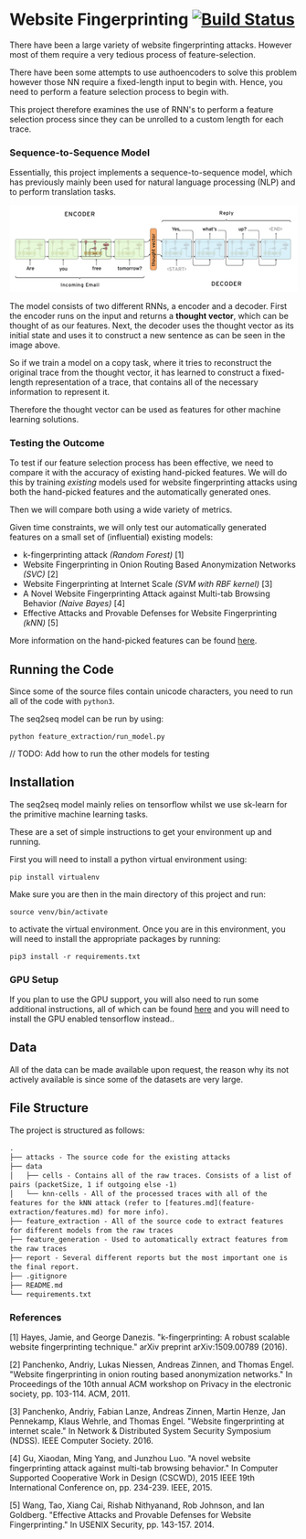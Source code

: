 # Website Fingerprinting [![Build Status](https://travis-ci.com/AxelGoetz/website-fingerprinting.svg?token=MDrK2H5qtb5x5ygwhAzr&branch=master)](https://travis-ci.com/AxelGoetz/website-fingerprinting)

There have been a large variety of website fingerprinting attacks.
However most of them require a very tedious process of feature-selection.

There have been some attempts to use authoencoders to solve this problem however those NN require a fixed-length input to begin with.
Hence, you need to perform a feature selection process to begin with.

This project therefore examines the use of RNN's to perform a feature selection process since they can be unrolled to a custom length for each trace.

### Sequence-to-Sequence Model

Essentially, this project implements a sequence-to-sequence model, which has previously mainly been used for natural language processing (NLP) and to perform translation tasks.

![Sequence-to-sequence model image](./static/images/seq2seq.png)

The model consists of two different RNNs, a encoder and a decoder.
First the encoder runs on the input and returns a **thought vector**, which can be thought of as our features.
Next, the decoder uses the thought vector as its initial state and uses it to construct a new sentence as can be seen in the image above.

So if we train a model on a copy task, where it tries to reconstruct the original trace from the thought vector, it has learned to construct a fixed-length representation of a trace, that contains all of the necessary information to represent it.

Therefore the thought vector can be used as features for other machine learning solutions.

### Testing the Outcome

To test if our feature selection process has been effective, we need to compare it with the accuracy of existing hand-picked features.
We will do this by training *existing* models used for website fingerprinting attacks using both the hand-picked features and the automatically generated ones.

Then we will compare both using a wide variety of metrics.

Given time constraints, we will only test our automatically generated features on a small set of (influential) existing models:
- k-fingerprinting attack *(Random Forest)* [1]
- Website Fingerprinting in Onion Routing Based Anonymization Networks *(SVC)* [2]
- Website Fingerprinting at Internet Scale *(SVM with RBF kernel)* [3]
- A Novel Website Fingerprinting Attack against Multi-tab Browsing Behavior *(Naive Bayes)* [4]
- Effective Attacks and Provable Defenses for Website Fingerprinting *(kNN)* [5]

More information on the hand-picked features can be found [here](./feature_extraction/features.md).

## Running the Code
Since some of the source files contain unicode characters, you need to run all of the code with `python3`.

The seq2seq model can be run by using:
```
python feature_extraction/run_model.py
```

// TODO: Add how to run the other models for testing

## Installation

The seq2seq model mainly relies on tensorflow whilst we use sk-learn for the primitive machine learning tasks.

These are a set of simple instructions to get your environment up and running.

First you will need to install a python virtual environment using:
```
pip install virtualenv
```

Make sure you are then in the main directory of this project and run:
```
source venv/bin/activate
```
to activate the virtual environment. Once you are in this environment, you will need to install the appropriate packages by running:
```
pip3 install -r requirements.txt
```

### GPU Setup

If you plan to use the GPU support, you will also need to run some additional instructions, all of which can be found [here](https://github.com/tensorflow/tensorflow/blob/master/tensorflow/g3doc/get_started/os_setup.md#test-the-tensorflow-installation) and you will need to install the GPU enabled tensorflow instead..


## Data
All of the data can be made available upon request, the reason why its not actively available is since some of the datasets are very large.

## File Structure
The project is structured as follows:
```
.
├── attacks - The source code for the existing attacks
├── data
│   ├── cells - Contains all of the raw traces. Consists of a list of pairs (packetSize, 1 if outgoing else -1)
│   └── knn-cells - All of the processed traces with all of the features for the kNN attack (refer to [features.md](feature-extraction/features.md) for more info).
├── feature_extraction - All of the source code to extract features for different models from the raw traces
├── feature_generation - Used to automatically extract features from the raw traces
├── report - Several different reports but the most important one is the final report.
├── .gitignore
├── README.md
└── requirements.txt
```

### References
[1] Hayes, Jamie, and George Danezis. "k-fingerprinting: A robust scalable website fingerprinting technique." arXiv preprint arXiv:1509.00789 (2016).

[2] Panchenko, Andriy, Lukas Niessen, Andreas Zinnen, and Thomas Engel. "Website fingerprinting in onion routing based anonymization networks." In Proceedings of the 10th annual ACM workshop on Privacy in the electronic society, pp. 103-114. ACM, 2011.

[3] Panchenko, Andriy, Fabian Lanze, Andreas Zinnen, Martin Henze, Jan Pennekamp, Klaus Wehrle, and Thomas Engel. "Website fingerprinting at internet scale." In Network & Distributed System Security Symposium (NDSS). IEEE Computer Society. 2016.

[4] Gu, Xiaodan, Ming Yang, and Junzhou Luo. "A novel website fingerprinting attack against multi-tab browsing behavior." In Computer Supported Cooperative Work in Design (CSCWD), 2015 IEEE 19th International Conference on, pp. 234-239. IEEE, 2015.

[5] Wang, Tao, Xiang Cai, Rishab Nithyanand, Rob Johnson, and Ian Goldberg. "Effective Attacks and Provable Defenses for Website Fingerprinting." In USENIX Security, pp. 143-157. 2014.
